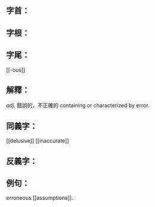 ## 字首：

## 字根：

## 字尾：
[[-ous]]


## 解釋：
*adj.*
錯誤的，不正確的
containing or characterized by error.

## 同義字：
[[delusive]]
[[inaccurate]]

## 反義字：

## 例句：
erroneous [[assumptions]].

